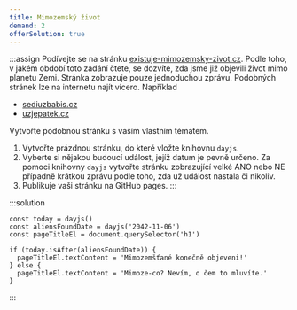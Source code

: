 ```yaml
---
title: Mimozemský život
demand: 2
offerSolution: true
---
```


:::assign
Podívejte se na stránku [existuje-mimozemsky-zivot.cz](http://existuje-mimozemsky-zivot.cz). Podle toho, v jakém období toto zadání čtete, se dozvíte, zda jsme již objevili život mimo planetu Zemi. Stránka zobrazuje pouze jednoduchou zprávu. Podobných stránek lze na internetu najít vícero. Například

* [sediuzbabis.cz](https://sediuzbabis.cz)
* [uzjepatek.cz](https://uzjepatek.cz)

Vytvořte podobnou stránku s vaším vlastním tématem.

1. Vytvořte prázdnou stránku, do které vložte knihovnu `dayjs`. 
1. Vyberte si nějakou budoucí událost, jejíž datum je pevně určeno. Za pomoci knihovny `dayjs` vytvořte stránku zobrazující velké ANO nebo NE případně krátkou zprávu podle toho, zda už událost nastala či nikoliv.
1. Publikuje vaši stránku na GitHub pages.
:::

:::solution
```
const today = dayjs()
const aliensFoundDate = dayjs('2042-11-06')
const pageTitleEl = document.querySelector('h1')

if (today.isAfter(aliensFoundDate)) {
  pageTitleEl.textContent = 'Mimozemšťané konečně objeveni!'
} else {
  pageTitleEl.textContent = 'Mimoze-co? Nevím, o čem to mluvíte.'
}
```
:::
